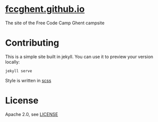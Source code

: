 # [fccghent.github.io](https://fccghent.github.io)

The site of the Free Code Camp Ghent campsite

# Contributing

This is a simple site built in jekyll. You can use it to preview your version locally: 

```sh
jekyll serve
```

Style is written in [scss](http://sass-lang.com)

# License

Apache 2.0, see [LICENSE](LICENSE)
